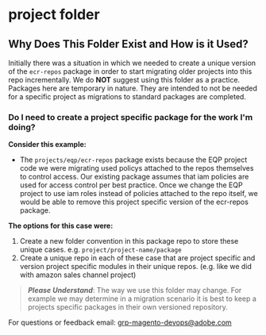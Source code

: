 # project folder

## Why Does This Folder Exist and How is it Used?

Initially there was a situation in which we needed to create a unique version of the `ecr-repos` package in order to start migrating older projects into this repo incrementally. We do **NOT** suggest using this folder as a practice. Packages here are  temporary in nature. They are intended to not be needed for a specific project as migrations to standard packages are completed.

### Do I need to create a project specific package for the work I'm doing?

**Consider this example:**

- The `projects/eqp/ecr-repos` package exists because the EQP project code we were migrating used policys attached to the repos themselves to control access. Our existing package assumes that iam policies are used for access control per best practice. Once we change the EQP project to use iam roles instead of policies attached to the repo itself, we would be able to remove this project specific version of the ecr-repos package.

**The options for this case were:**

1. Create a new folder convention in this package repo to store these unique cases. e.g. `project/project-name/package`
2. Create a unique repo in each of these case that are project specific and version project specific modules in their unique repos. (e.g. like we did with amazon sales channel project)

> _**Please Understand**_: The way we use this folder may change. For example we may determine in a migration scenario it is best to keep a projects specific packages in their own versioned repository.

For questions or feedback email: grp-magento-devops@adobe.com
